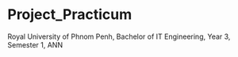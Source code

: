 # Project_Practicum
Royal University of Phnom Penh, Bachelor of IT Engineering, Year 3, Semester 1, ANN 

